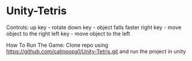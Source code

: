 # Unity-Tetris

Controls:
up key - rotate
down key - object falls faster
right key - move object to the right
left key - move object to the left

How To Run The Game:
Clone repo using https://github.com/calinpopa1/Unity-Tetris.git and run the project in unity
